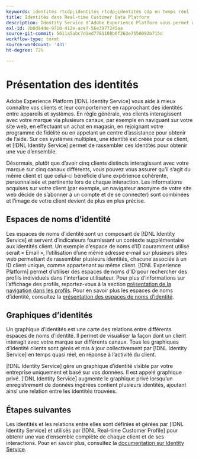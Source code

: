 ```yaml
---
keywords: identités rtcdp;identités rtcdp;identités cdp en temps réel
title: Identités dans Real-time Customer Data Platform
description: Identity Service d’Adobe Experience Platform vous permet de mieux connaître vos clients et leurs comportements en rapprochant des identités entre appareils et systèmes.
exl-id: 2b0d84de-9710-412e-ace7-56e3977245aa
source-git-commit: 5611a5abc7d1ed7781108b6f263e7550092b715d
workflow-type: tm+mt
source-wordcount: '431'
ht-degree: 72%

---
```


# Présentation des identités

Adobe Experience Platform [!DNL Identity Service] vous aide à mieux connaître vos clients et leur comportement en rapprochant des identités entre appareils et systèmes. En règle générale, vos clients interagissent avec votre marque via plusieurs canaux, par exemple en naviguant sur votre site web, en effectuant un achat en magasin, en rejoignant votre programme de fidélité ou en appelant un centre d’assistance pour obtenir de l’aide. Sur ces systèmes multiples, une identité est créée pour ce client, et [!DNL Identity Service] permet de rassembler ces identités pour obtenir une vue d’ensemble.

Désormais, plutôt que d’avoir cinq clients distincts interagissant avec votre marque sur cinq canaux différents, vous pouvez vous assurer qu’il s’agit du même client et que celui-ci bénéficie d’une expérience cohérente, personnalisée et pertinente lors de chaque interaction. Les informations acquises sur votre client (par exemple, un navigateur anonyme de votre site web décide de s’abonner à un compte et de se connecter) sont combinées et l’image de votre client devient de plus en plus précise.

## Espaces de noms d’identité

Les espaces de noms d’identité sont un composant de [!DNL Identity Service] et servent d’indicateurs fournissant un contexte supplémentaire aux identités client. Un exemple d’espace de noms d’ID couramment utilisé serait « Email », l’utilisation d’une même adresse e-mail sur plusieurs sites web permettant de rassembler plusieurs identités, chacune associée à un ID client unique, comme appartenant au même client. [!DNL Experience Platform] permet d’utiliser des espaces de noms d’ID pour rechercher des profils individuels dans l’interface utilisateur. Pour plus d’informations sur l’affichage des profils, reportez-vous à la section [présentation de la navigation dans les profils](profile-browse.md). Pour en savoir plus les espaces de noms d’identité, consultez la [présentation des espaces de noms d’identité](../../identity-service/namespaces.md).

## Graphiques d’identités

Un graphique d’identités est une carte des relations entre différents espaces de noms d’identité. Il permet de visualiser la façon dont un client interagit avec votre marque sur différents canaux. Tous les graphiques dʼidentité clients sont gérés et mis à jour collectivement par [!DNL Identity Service] en temps quasi réel, en réponse à lʼactivité du client.

[!DNL Identity Service] gère un graphique d’identité visible par votre entreprise uniquement et basé sur vos données. Il est appelé graphique privé. [!DNL Identity Service] augmente le graphique privé lorsqu’un enregistrement de données ingérées contient plusieurs identités, ajoutant ainsi une relation entre les identités trouvées.

## Étapes suivantes

Les identités et les relations entre elles sont définies et gérées par [!DNL Identity Service] et utilisés par [!DNL Real-time Customer Profile] pour obtenir une vue d’ensemble complète de chaque client et de ses interactions. Pour en savoir plus, consultez la [documentation sur Identity Service](../../identity-service/home.md).
